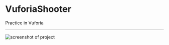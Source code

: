 # VuforiaShooter
Practice in Vuforia
***
![screenshot of project](https://i.ibb.co/JrhmHnL/Vuforia-Shooter.jpg)
